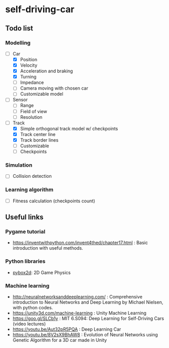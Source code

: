 # self-driving-car

## Todo list

### Modelling

* [ ] Car
    * [x] Position
    * [x] Velocity
    * [x] Acceleration and braking
    * [x] Turning
    * [ ] Impedance
    * [ ] Camera moving with chosen car
    * [ ] Customizable model
* [ ] Sensor
    * [ ] Range
    * [ ] Field of view
    * [ ] Resolution
* [ ] Track
    * [x] Simple orthogonal track model w/ checkpoints
    * [x] Track center line
    * [x] Track border lines
    * [ ] Customizable
    * [ ] Checkpoints

### Simulation

* [ ] Collision detection

### Learning algorithm

* [ ] Fitness calculation (checkpoints count)

## Useful links

### Pygame tutorial

* https://inventwithpython.com/invent4thed/chapter17.html : Basic introduction with useful methods.

### Python libraries

* [pybox2d](https://github.com/pybox2d/pybox2d): 2D Game Physics

### Machine learning

* http://neuralnetworksanddeeplearning.com/ : Comprehensive introduction to Neural Networks and Deep Learning by Michael Nielsen, with python codes.
* https://unity3d.com/machine-learning : Unity Machine Learning
* https://goo.gl/SLCb1y : MIT 6.S094: Deep Learning for Self-Driving Cars (video lectures)
* https://youtu.be/Aut32pR5PQA : Deep Learning Car
* https://youtu.be/8V2sX9BhAW8 : Evolution of Neural Networks using Genetic Algorithm for a 3D car made in Unity
